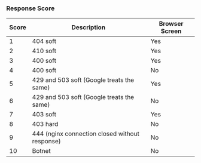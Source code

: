 ### Response Score

Score | Description | Browser Screen
---|---|---
1 | 404 soft | Yes
2 | 410 soft | Yes
3 | 400 soft | Yes
4 | 400 soft | No
5 | 429 and 503 soft (Google treats the same) | Yes
6 | 429 and 503 soft (Google treats the same) | No
7 | 403 soft | Yes
8 | 403 hard | No
9 | 444 (nginx connection closed without response) | No
10 | Botnet | No
